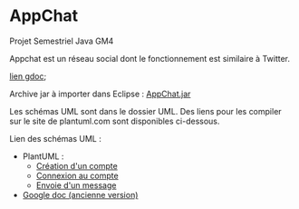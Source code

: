 # AppChat
Projet Semestriel Java GM4

Appchat est un réseau social dont le fonctionnement est similaire à Twitter.

 <a href="https://docs.google.com/document/d/1XGCc-b-qWCO5AASgBPU-eqwg_F_sP3AY8N0IMXrYHCA/edit?usp=sharing">lien gdoc</a>;

Archive jar à importer dans Eclipse : <a href="https://raw.githubusercontent.com/XgLsuLzRMy/AppChat/master/AppChat.jar">AppChat.jar</a>

Les schémas UML sont dans le dossier UML. Des liens pour les compiler sur le site de plantuml.com sont disponibles ci-dessous.

Lien des schémas UML : 

<ul>
<li> PlantUML :
	<ul>
	<li><a href="http://www.plantuml.com/plantuml/uml/nLJDJW8n4BxtAIRh1HACTmu6WfgGQ48qt4n8sGvGtMsRjWl49_8zV35d5tRfXcxGU71lRMU-d_dPaVFS-YBFs5Bl8Pba4fLFu6gtaHuPqCTJhotC7ThgQ2XSfj9mvU415NgBamttPszbmaGhfpEyaqIY20wL0A8vKBsWtM9XMrmXmDYOvwVfCIhssj0AxlcIEuHChwLQpBXpEst5uf5u6qvM2eBhsvWm64B6LOevUGTHWB5wRNcU8oFpSiif8cQ7nQ28eQMynDRwlJ2zXEwJ_WcoRR2T5DV917PaTqa9EnGanx2Rnp271OTQ53aQhrOotI1yQ8KW43pkFRugeqcwfI9QYigE_RZ9XGcvM_1rKuBB8ToN0E2qEW34bLt8pBKlXHcQ1OowwBJ_bqxpDrruj7ClC-a8hB2zoiAW4b8EvG2cix4G5fsZIstzeZW5Tmx7-NGSvvyuKukbjjnux2cT3u3g_GkMGnzgE4AEB57SMKLMyboaYUtbJndhwyPRdyNYJoK9Por673AtgzpUhgOm_xkM7Hl8q_Jhqm4lZZlIiM0Z-ltHp_qR">Création d'un compte</a></li>
	<li><a href="http://www.plantuml.com/plantuml/uml/pLLVQy8m47_FfpYw5mNdtWM7uZOG9iY6RmE9pMd3sYGagSe-_QxJQghHxM6CzIt9_VxSvN8TEC-jBukSBVGMab4kKVa4RZQPzCY0FfvwRM7cq7uj3ONBL1gkF3oXGcznb75_TbO1HbevdUE39155TAW4aCnEwXNj6alRq0e9XiQyJCRxgDZfGLPmpnVS8UHw9TLyoftRQ2lcpwHxq6IL8RYzZnc37kHSfLXGxY1AC5QlB2yAP9IyN7EAYAN3ObIaq71USMlzNffMGlj9-qZPJB09Ylja0Y-WBra9RoW0nxWFXo661OlQ56KqN2vbcY5yQ8KW43nkFRufeycwfI9QYihtzt5N21DgD-ZhImasU_1O4O3JQaSGT_ODij2-CcQe5p2QHQG5Ah6MqaK7o7Bxj-u-9Et0U3eKmg9p7J3Q-ddfPIuTgPJsOckSzyQ--ub_ZLOk9Tg9C37hzJDXDOB0aLT2H8JhPjnb8osmrOP-FnRNNQ6lP0A5s9jZCOcZxR0Rel30RBCIpVu_P7QfEEHsTgplYV6Vb-OgpV_B_wy7nzKPmLTOJTJqX2Ua7z28fX_G9m00">Connexion au compte</a></li>
	<li><a href="http://www.plantuml.com/plantuml/uml/rLNDJW8n4BxtAIPSn0HVm8E1O4n8D34IRbpgxW1ZkctJpXBrZNWENinPVgIL9H3ZnTDcsyxtjz_kzYFhm7Lbb2xO1PX43ChB4XNajMLuG8iSSBZGdAqt1uVEHcVmdWJ4CcRx0-zVdaPZ34kimy-T3LhXZC62IK2WKs9aifer1Onm2nCcGr6p33yAV4UfXX1kxb91ScwiAH92b24gqJBDI3XYuuQMCfxfLogv4wWM3m9PE6j55uAvgWygfhQxT1GW5elrgj8HV5YlYlMg8OtN1xwsN5GRaV1d6GcpSNEoNUkg7bIbxy7eUL1A7B47tWLEIF9mLOwp1TxbCqTEecomSvXDBllZFoMf4e_E7fErESu7KwqdeaWVKpBSccRQW1s_E1tCPbGi43wTHIWH6DyPfzOxKIbFAaYnm21KagUUPmgpYhJKx7Oxpyau-9eYQ2yNAPymTD0ktGU6pedcjMW-RjuEusdBqTqu-ADg-VhL4EwHTov-rQWBaBwBihTxzlMM9VtcQZwOFmQ-u1jndkTW9Mt01T3__nqvLVa-sb9-05y0">Envoie d'un message</a></li>
	</ul>
</li>

<li> <a href="https://docs.google.com/presentation/d/1BCJ2X_qPnMWmMd2bntis_Sc9sNvZcfbuY4LvZ7GNqfc/edit?usp=sharing">Google doc (ancienne version)</a>
</li>
